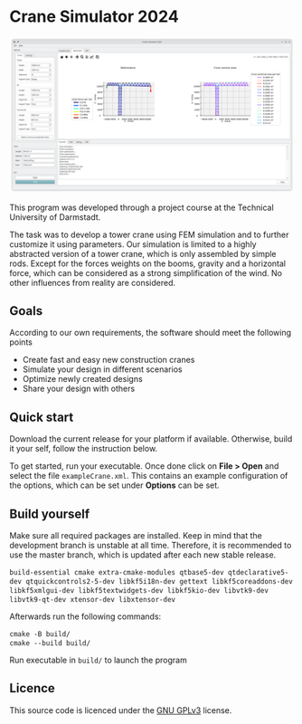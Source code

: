 # Crane Simulator 2024

![img.png](resources/images/cover.png)

This program was developed through a project course at the Technical University of Darmstadt.

The task was to develop a tower crane using FEM simulation and to further customize it using parameters.
Our simulation is limited to a highly abstracted version of a tower crane, which is only assembled by simple rods.
Except for the forces weights on the booms, gravity and a horizontal force, which can be considered as a strong
simplification of the wind. No other influences from reality are considered.

## Goals

According to our own requirements, the software should meet the following points

* Create fast and easy new construction cranes
* Simulate your design in different scenarios
* Optimize newly created designs
* Share your design with others

## Quick start

Download the current release for your platform if available. Otherwise, build it your self, follow the instruction
below.

To get started, run your executable. Once done click on **File > Open** and select the file ``exampleCrane.xml``. This
contains an example configuration of the options, which can be set under **Options** can be set.

## Build yourself

Make sure all required packages are installed. Keep in mind that the development branch is unstable at all time. 
Therefore, it is recommended to use the master branch, which is updated after each new stable release.

```
build-essential cmake extra-cmake-modules qtbase5-dev qtdeclarative5-dev qtquickcontrols2-5-dev libkf5i18n-dev gettext libkf5coreaddons-dev libkf5xmlgui-dev libkf5textwidgets-dev libkf5kio-dev libvtk9-dev libvtk9-qt-dev xtensor-dev libxtensor-dev
```
Afterwards run the following commands: 
```
cmake -B build/
cmake --build build/
```

Run executable in ``build/`` to launch the program

## Licence

This source code is licenced under the [GNU GPLv3](LICENCE.md) license.


